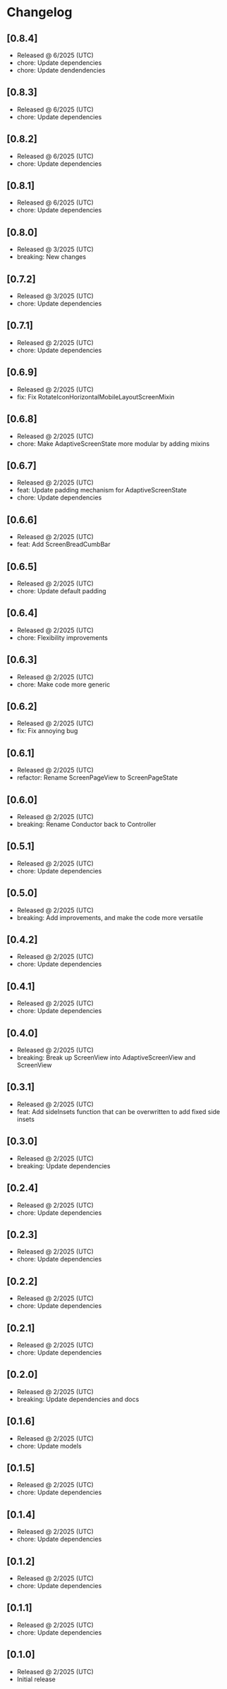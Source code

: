# Changelog

## [0.8.4]

- Released @ 6/2025 (UTC)
- chore: Update dependencies
- chore: Update dendendencies

## [0.8.3]

- Released @ 6/2025 (UTC)
- chore: Update dependencies

## [0.8.2]

- Released @ 6/2025 (UTC)
- chore: Update dependencies

## [0.8.1]

- Released @ 6/2025 (UTC)
- chore: Update dependencies

## [0.8.0]

- Released @ 3/2025 (UTC)
- breaking: New changes

## [0.7.2]

- Released @ 3/2025 (UTC)
- chore: Update dependencies

## [0.7.1]

- Released @ 2/2025 (UTC)
- chore: Update dependencies

## [0.6.9]

- Released @ 2/2025 (UTC)
- fix: Fix RotateIconHorizontalMobileLayoutScreenMixin

## [0.6.8]

- Released @ 2/2025 (UTC)
- chore: Make AdaptiveScreenState more modular by adding mixins

## [0.6.7]

- Released @ 2/2025 (UTC)
- feat: Update padding mechanism for AdaptiveScreenState
- chore: Update dependencies

## [0.6.6]

- Released @ 2/2025 (UTC)
- feat: Add ScreenBreadCumbBar

## [0.6.5]

- Released @ 2/2025 (UTC)
- chore: Update default padding

## [0.6.4]

- Released @ 2/2025 (UTC)
- chore: Flexibility improvements

## [0.6.3]

- Released @ 2/2025 (UTC)
- chore: Make code more generic

## [0.6.2]

- Released @ 2/2025 (UTC)
- fix: Fix annoying bug

## [0.6.1]

- Released @ 2/2025 (UTC)
- refactor: Rename ScreenPageView to ScreenPageState

## [0.6.0]

- Released @ 2/2025 (UTC)
- breaking: Rename Conductor back to Controller

## [0.5.1]

- Released @ 2/2025 (UTC)
- chore: Update dependencies

## [0.5.0]

- Released @ 2/2025 (UTC)
- breaking: Add improvements, and make the code more versatile

## [0.4.2]

- Released @ 2/2025 (UTC)
- chore: Update dependencies

## [0.4.1]

- Released @ 2/2025 (UTC)
- chore: Update dependencies

## [0.4.0]

- Released @ 2/2025 (UTC)
- breaking: Break up ScreenView into AdaptiveScreenView and ScreenView

## [0.3.1]

- Released @ 2/2025 (UTC)
- feat: Add sideInsets function that can be overwritten to add fixed side insets

## [0.3.0]

- Released @ 2/2025 (UTC)
- breaking: Update dependencies

## [0.2.4]

- Released @ 2/2025 (UTC)
- chore: Update dependencies

## [0.2.3]

- Released @ 2/2025 (UTC)
- chore: Update dependencies

## [0.2.2]

- Released @ 2/2025 (UTC)
- chore: Update dependencies

## [0.2.1]

- Released @ 2/2025 (UTC)
- chore: Update dependencies

## [0.2.0]

- Released @ 2/2025 (UTC)
- breaking: Update dependencies and docs

## [0.1.6]

- Released @ 2/2025 (UTC)
- chore: Update models

## [0.1.5]

- Released @ 2/2025 (UTC)
- chore: Update dependencies

## [0.1.4]

- Released @ 2/2025 (UTC)
- chore: Update dependencies

## [0.1.2]

- Released @ 2/2025 (UTC)
- chore: Update dependencies

## [0.1.1]

- Released @ 2/2025 (UTC)
- chore: Update dependencies

## [0.1.0]

- Released @ 2/2025 (UTC)
- Initial release
